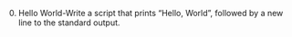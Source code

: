 0. Hello World-Write a script that prints “Hello, World”, followed by a new line to the standard output.
